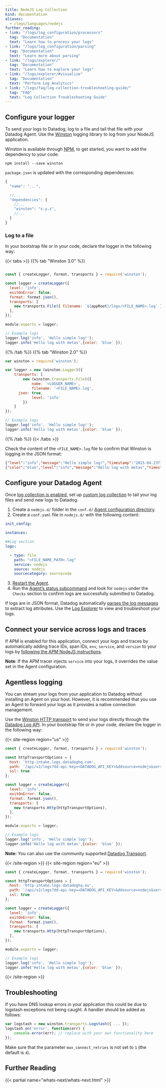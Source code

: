 ```yaml
---
title: NodeJS Log Collection
kind: documentation
aliases:
  - /logs/languages/nodejs
further_reading:
- link: "/logs/log_configuration/processors"
  tag: "Documentation"
  text: "Learn how to process your logs"
- link: "/logs/log_configuration/parsing"
  tag: "Documentation"
  text: "Learn more about parsing"
- link: "/logs/explorer/"
  tag: "Documentation"
  text: "Learn how to explore your logs"
- link: "/logs/explorer/#visualize"
  tag: "Documentation"
  text: "Perform Log Analytics"
- link: "/logs/faq/log-collection-troubleshooting-guide/"
  tag: "FAQ"
  text: "Log Collection Troubleshooting Guide"
---
```



## Configure your logger

To send your logs to Datadog, log to a file and tail that file with your Datadog Agent. Use the [Winston][1] logging library to log from your NodeJS application.

Winston is available through [NPM][2], to get started, you want to add the dependency to your code:

```text
npm install --save winston
```

`package.json` is updated with the corresponding dependencies:

```js
{
  "name": "...",

  //...
  "dependencies": {
    //...
    "winston": "x.y.z",
    //...
  }
}
```

### Log to a file

In your bootstrap file or in your code, declare the logger in the following way:

{{< tabs >}}
{{% tab "Winston 3.0" %}}

```js

const { createLogger, format, transports } = require('winston');

const logger = createLogger({
  level: 'info',
  exitOnError: false,
  format: format.json(),
  transports: [
    new transports.File({ filename: `${appRoot}/logs/<FILE_NAME>.log` }),
  ],
});

module.exports = logger;

// Example logs
logger.log('info', 'Hello simple log!');
logger.info('Hello log with metas',{color: 'blue' });
```

{{% /tab %}}
{{% tab "Winston 2.0" %}}

```js
var winston = require('winston');

var logger = new (winston.Logger)({
    transports: [
        new (winston.transports.File)({
            name: '<LOGGER_NAME>',
            filename: '<FILE_NAME>.log',
      json: true,
            level: 'info'
        })
    ]
});

// Example logs
logger.log('info', 'Hello simple log!');
logger.info('Hello log with metas',{color: 'blue' });
```

{{% /tab %}}
{{< /tabs >}}

Check the content of the `<FILE_NAME>.log` file to confirm that Winston is logging in the JSON format:

```json
{"level":"info","message":"Hello simple log!","timestamp":"2015-04-23T16:52:05.337Z"}
{"color":"blue","level":"info","message":"Hello log with metas","timestamp":"2015-04-23T16:52:05.339Z"}
```

## Configure your Datadog Agent

Once [log collection is enabled][6], set up [custom log collection][7] to tail your log files and send new logs to Datadog.

1. Create a `nodejs.d/` folder in the `conf.d/` [Agent configuration directory][8].
2. Create a `conf.yaml` file in `nodejs.d/` with the following content:

```yaml
init_config:

instances:

##Log section
logs:

  - type: file
    path: "<FILE_NAME_PATH>.log"
    service: nodejs
    source: nodejs
    sourcecategory: sourcecode
```

3. [Restart the Agent][9].
4. Run the [Agent’s status subcommand][10] and look for `nodejs` under the `Checks` section to confirm logs are successfully submitted to Datadog.

If logs are in JSON format, Datadog automatically [parses the log messages][11] to extract log attributes. Use the [Log Explorer][12] to view and troubleshoot your logs.

## Connect your service across logs and traces

If APM is enabled for this application, connect your logs and traces by automatically adding trace IDs, span IDs,
`env`, `service`, and `version` to your logs by [following the APM NodeJS instructions][3].

**Note**: If the APM tracer injects `service` into your logs, it overrides the value set in the Agent configuration.

## Agentless logging

You can stream your logs from your application to Datadog without installing an Agent on your host. However, it is recommended that you use an Agent to forward your logs as it provides a native connection management.

Use the [Winston HTTP transport][4] to send your logs directly through the [Datadog Log API][5].
In your bootstrap file or in your code, declare the logger in the following way:

{{< site-region region="us" >}}

```javascript
const { createLogger, format, transports } = require('winston');

const httpTransportOptions = {
  host: 'http-intake.logs.datadoghq.com',
  path: '/api/v2/logs?dd-api-key=<DATADOG_API_KEY>&ddsource=nodejs&service=<APPLICATION_NAME>',
  ssl: true
};

const logger = createLogger({
  level: 'info',
  exitOnError: false,
  format: format.json(),
  transports: [
    new transports.Http(httpTransportOptions),
  ],
});

module.exports = logger;

// Example logs
logger.log('info', 'Hello simple log!');
logger.info('Hello log with metas',{color: 'blue' });
```

**Note:** You can also use the community supported [Datadog Transport][1].

[1]: https://github.com/winstonjs/winston/blob/master/docs/transports.md#datadog-transport

{{< /site-region >}}
{{< site-region region="eu" >}}

```javascript
const { createLogger, format, transports } = require('winston');

const httpTransportOptions = {
  host: 'http-intake.logs.datadoghq.eu',
  path: '/api/v2/logs?dd-api-key=<DATADOG_API_KEY>&ddsource=nodejs&service=<APPLICATION_NAME>',
  ssl: true
};

const logger = createLogger({
  level: 'info',
  exitOnError: false,
  format: format.json(),
  transports: [
    new transports.Http(httpTransportOptions),
  ],
});

module.exports = logger;

// Example logs
logger.log('info', 'Hello simple log!');
logger.info('Hello log with metas',{color: 'blue' });
```

[1]: https://github.com/winstonjs/winston/blob/master/docs/transports.md#http-transport
[2]: /api/v1/logs/#send-logs

{{< /site-region >}}

## Troubleshooting

If you have DNS lookup errors in your application this could be due to logstash exceptions not being caught. A handler should be added as follows:

```js
var logstash = new winston.transports.Logstash({ ... });
logstash.on('error', function(err) {
    console.error(err); // replace with your own functionality here
});
```

Make sure that the parameter `max_connect_retries` is not set to `1` (the default is `4`).

## Further Reading

{{< partial name="whats-next/whats-next.html" >}}

[1]: https://github.com/winstonjs/winston
[2]: https://www.npmjs.com
[3]: /tracing/other_telemetry/connect_logs_and_traces/nodejs/
[4]: https://github.com/winstonjs/winston/blob/master/docs/transports.md#http-transport
[5]: /api/v1/logs/#send-logs
[6]: /agent/logs/?tab=tailfiles#activate-log-collection
[7]: /agent/logs/?tab=tailfiles#custom-log-collection
[8]: /agent/guide/agent-configuration-files/?tab=agentv6v7#agent-configuration-directory
[9]: /agent/guide/agent-commands/?tab=agentv6v7#restart-the-agent
[10]: /agent/guide/agent-commands/?tab=agentv6v7#agent-status-and-information
[11]: /logs/log_configuration/parsing/?tab=matchers
[12]: /logs/explorer/#overview